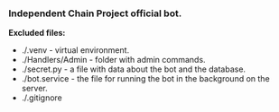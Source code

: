 ### Independent Chain Project official bot.
**Excluded files:**
- ./.venv - virtual environment.
- ./Handlers/Admin - folder with admin commands.
- ./secret.py - a file with data about the bot and the database. 
- ./bot.service - the file for running the bot in the background on the server.
- ./.gitignore
